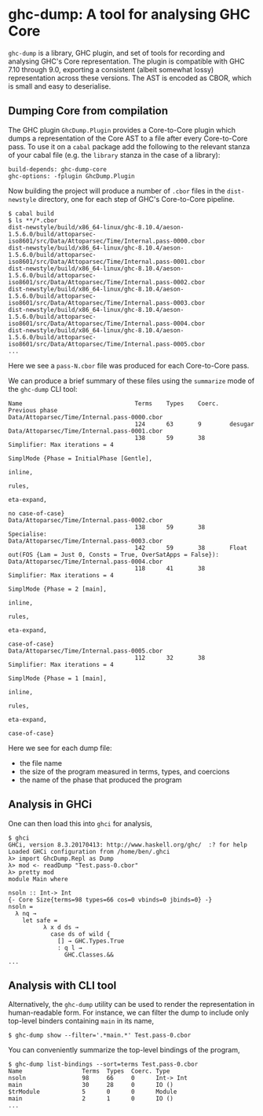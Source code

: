 # ghc-dump: A tool for analysing GHC Core

`ghc-dump` is a library, GHC plugin, and set of tools for recording and
analysing GHC's Core representation. The plugin is compatible with GHC 7.10
through 9.0, exporting a consistent (albeit somewhat lossy) representation
across these versions. The AST is encoded as CBOR, which is small and easy to
deserialise.

## Dumping Core from compilation

The GHC plugin `GhcDump.Plugin` provides a Core-to-Core plugin which dumps a
representation of the Core AST to a file after every Core-to-Core pass. To use
it on a `cabal` package add the following to the relevant stanza of your cabal
file (e.g. the `library` stanza in the case of a library):
```
build-depends: ghc-dump-core
ghc-options: -fplugin GhcDump.Plugin
```

Now building the project will produce a number of `.cbor` files in the
`dist-newstyle` directory, one for each step of GHC's Core-to-Core pipeline.

```
$ cabal build
$ ls **/*.cbor
dist-newstyle/build/x86_64-linux/ghc-8.10.4/aeson-1.5.6.0/build/attoparsec-iso8601/src/Data/Attoparsec/Time/Internal.pass-0000.cbor
dist-newstyle/build/x86_64-linux/ghc-8.10.4/aeson-1.5.6.0/build/attoparsec-iso8601/src/Data/Attoparsec/Time/Internal.pass-0001.cbor
dist-newstyle/build/x86_64-linux/ghc-8.10.4/aeson-1.5.6.0/build/attoparsec-iso8601/src/Data/Attoparsec/Time/Internal.pass-0002.cbor
dist-newstyle/build/x86_64-linux/ghc-8.10.4/aeson-1.5.6.0/build/attoparsec-iso8601/src/Data/Attoparsec/Time/Internal.pass-0003.cbor
dist-newstyle/build/x86_64-linux/ghc-8.10.4/aeson-1.5.6.0/build/attoparsec-iso8601/src/Data/Attoparsec/Time/Internal.pass-0004.cbor
dist-newstyle/build/x86_64-linux/ghc-8.10.4/aeson-1.5.6.0/build/attoparsec-iso8601/src/Data/Attoparsec/Time/Internal.pass-0005.cbor
...
```

Here we see a `pass-N.cbor` file was produced for each Core-to-Core pass.

We can produce a brief summary of these files using the `summarize` mode of the `ghc-dump`
CLI tool:
```
Name                                Terms    Types    Coerc.   Previous phase
Data/Attoparsec/Time/Internal.pass-0000.cbor
                                    124      63       9        desugar
Data/Attoparsec/Time/Internal.pass-0001.cbor
                                    138      59       38       Simplifier: Max iterations = 4
                                                                           SimplMode {Phase = InitialPhase [Gentle],
                                                                                      inline,
                                                                                      rules,
                                                                                      eta-expand,
                                                                                      no case-of-case}
Data/Attoparsec/Time/Internal.pass-0002.cbor
                                    138      59       38       Specialise:
Data/Attoparsec/Time/Internal.pass-0003.cbor
                                    142      59       38       Float out(FOS {Lam = Just 0, Consts = True, OverSatApps = False}):
Data/Attoparsec/Time/Internal.pass-0004.cbor
                                    118      41       38       Simplifier: Max iterations = 4
                                                                           SimplMode {Phase = 2 [main],
                                                                                      inline,
                                                                                      rules,
                                                                                      eta-expand,
                                                                                      case-of-case}
Data/Attoparsec/Time/Internal.pass-0005.cbor
                                    112      32       38       Simplifier: Max iterations = 4
                                                                           SimplMode {Phase = 1 [main],
                                                                                      inline,
                                                                                      rules,
                                                                                      eta-expand,
                                                                                      case-of-case}
```
Here we see for each dump file:

 * the file name
 * the size of the program measured in terms, types, and coercions
 * the name of the phase that produced the program

## Analysis in GHCi

One can then load this into `ghci` for analysis,
```
$ ghci
GHCi, version 8.3.20170413: http://www.haskell.org/ghc/  :? for help
Loaded GHCi configuration from /home/ben/.ghci
λ> import GhcDump.Repl as Dump
λ> mod <- readDump "Test.pass-0.cbor"
λ> pretty mod
module Main where

nsoln :: Int-> Int
{- Core Size{terms=98 types=66 cos=0 vbinds=0 jbinds=0} -}
nsoln =
  λ nq →
    let safe =
          λ x d ds →
            case ds of wild {
              [] → GHC.Types.True
              : q l →
                GHC.Classes.&&
...
```

## Analysis with CLI tool

Alternatively, the `ghc-dump` utility can be used to render the representation
in human-readable form. For instance, we can filter the dump to include only
top-level binders containing `main` in its name,
```
$ ghc-dump show --filter='.*main.*' Test.pass-0.cbor
```
You can conveniently summarize the top-level bindings of the program,
```
$ ghc-dump list-bindings --sort=terms Test.pass-0.cbor
Name                 Terms  Types  Coerc. Type
nsoln                98     66     0      Int-> Int
main                 30     28     0      IO ()
$trModule            5      0      0      Module
main                 2      1      0      IO ()
...
```
